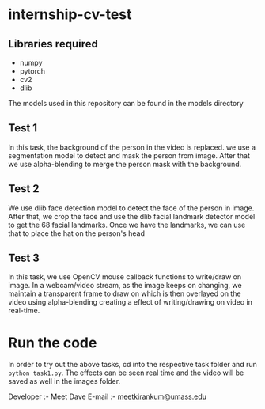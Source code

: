 # internship-cv-test

## Libraries required

* numpy
* pytorch
* cv2
* dlib

The models used in this repository can be found in the models directory

## Test 1

In this task, the background of the person in the video is replaced. we use a segmentation model to detect and mask the person from image. After that
we use alpha-blending to merge the person mask with the background.

## Test 2

We use dlib face detection model to detect the face of the person in image. After that, we crop the face and use the dlib facial
landmark detector model to get the 68 facial landmarks. Once we have the landmarks, we can use that to place the hat on the person's head

## Test 3

In this task, we use OpenCV mouse callback functions to write/draw on image. In a webcam/video stream, as the image keeps on changing, we maintain
a transparent frame to draw on which is then overlayed on the video using alpha-blending creating a effect of writing/drawing on video in real-time.

# Run the code

In order to try out the above tasks, cd into the respective task folder and run
`python task1.py`. The effects can be seen real time and the video will be saved as well in the images folder.

Developer :- Meet Dave
E-mail :- meetkirankum@umass.edu
